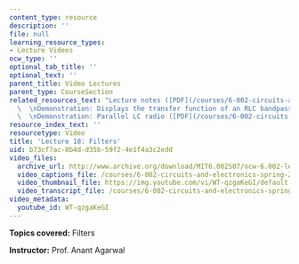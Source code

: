 ```yaml
---
content_type: resource
description: ''
file: null
learning_resource_types:
- Lecture Videos
ocw_type: ''
optional_tab_title: ''
optional_text: ''
parent_title: Video Lectures
parent_type: CourseSection
related_resources_text: "Lecture notes ([PDF](/courses/6-002-circuits-and-electronics-spring-2007/resources/6002_l18))\
  \  \nDemonstration: Displays the transfer function of an RLC bandpass ([PDF](/courses/6-002-circuits-and-electronics-spring-2007/resources/demo_22))\
  \  \nDemonstration: Parallel LC radio ([PDF](/courses/6-002-circuits-and-electronics-spring-2007/resources/demo_27))"
resource_index_text: ''
resourcetype: Video
title: 'Lecture 18: Filters'
uid: b73cf7ac-8b4d-d35b-59f2-4e1f4a3c2edd
video_files:
  archive_url: http://www.archive.org/download/MIT6.002S07/ocw-6.002-lec-mit-10250-13nov2003-220k.mp4
  video_captions_file: /courses/6-002-circuits-and-electronics-spring-2007/eb3b0684dec559b48d6ec2afb92fe1b8_WT-qzgaKeGI.vtt
  video_thumbnail_file: https://img.youtube.com/vi/WT-qzgaKeGI/default.jpg
  video_transcript_file: /courses/6-002-circuits-and-electronics-spring-2007/553999402ad00dc024799e71046f6d04_WT-qzgaKeGI.pdf
video_metadata:
  youtube_id: WT-qzgaKeGI
---
```


**Topics covered:** Filters

**Instructor:** Prof. Anant Agarwal